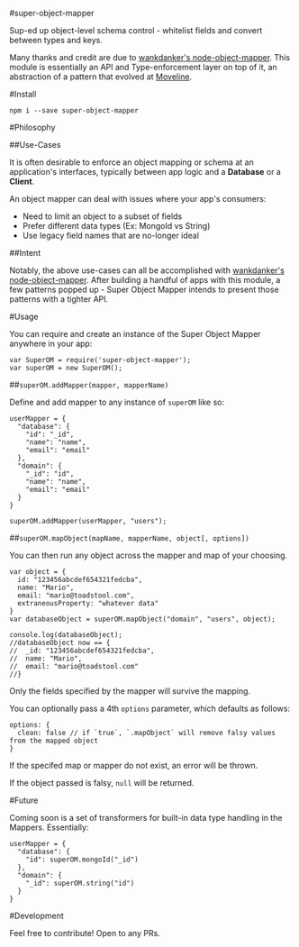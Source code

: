 #super-object-mapper

Sup-ed up object-level schema control - whitelist fields and convert between types and keys.

Many thanks and credit are due to [wankdanker's node-object-mapper](https://github.com/wankdanker/node-object-mapper).
This module is essentially an API and Type-enforcement layer on top of it,
an abstraction of a pattern that evolved at [Moveline](https://github.com/moveline).

#Install

`npm i --save super-object-mapper`

#Philosophy

##Use-Cases

It is often desirable to enforce an object mapping or schema at an application's interfaces,
typically between app logic and a **Database** or a **Client**. 

An object mapper can deal with issues where your app's consumers: 

- Need to limit an object to a subset of fields
- Prefer different data types (Ex: MongoId vs String)
- Use legacy field names that are no-longer ideal

##Intent

Notably, the above use-cases can all be accomplished with [wankdanker's node-object-mapper](https://github.com/wankdanker/node-object-mapper).
After building a handful of apps with this module,
a few patterns popped up - Super Object Mapper intends to present those patterns with a tighter API.

#Usage

You can require and create an instance of the Super Object Mapper anywhere in your app:

```
var SuperOM = require('super-object-mapper');
var superOM = new SuperOM();
```

##`superOM.addMapper(mapper, mapperName)`

Define and add mapper to any instance of `superOM` like so:

```
userMapper = {
  "database": {
    "id": "_id",
    "name": "name",
    "email": "email"
  },
  "domain": {
    "_id": "id",
    "name": "name",
    "email": "email"
  }
}

superOM.addMapper(userMapper, "users");
```

##`superOM.mapObject(mapName, mapperName, object[, options])`

You can then run any object across the mapper and map of your choosing.

```
var object = {
  id: "123456abcdef654321fedcba",
  name: "Mario",
  email: "mario@toadstool.com",
  extraneousProperty: "whatever data"
}
var databaseObject = superOM.mapObject("domain", "users", object);

console.log(databaseObject);
//databaseObject now == {
//  _id: "123456abcdef654321fedcba",
//  name: "Mario",
//  email: "mario@toadstool.com"
//}
```

Only the fields specified by the mapper will survive the mapping.

You can optionally pass a 4th `options` parameter, which defaults as follows:

```
options: {
  clean: false // if `true`, `.mapObject` will remove falsy values from the mapped object
}
```

If the specifed map or mapper do not exist, an error will be thrown.

If the object passed is falsy, `null` will be returned.

#Future

Coming soon is a set of transformers for built-in data type handling in the Mappers. Essentially:

```
userMapper = {
  "database": {
    "id": superOM.mongoId("_id")
  },
  "domain": {
    "_id": superOM.string("id")
  }
}
```

#Development

Feel free to contribute! Open to any PRs.

